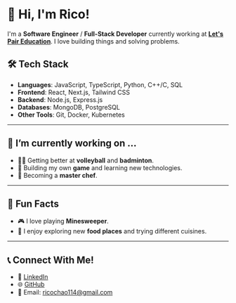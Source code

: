 # 👋 Hi, I'm Rico!

I'm a **Software Engineer** / **Full-Stack Developer** currently working at **[Let's Pair Education](https://www.letspair.ca)**. I love building things and solving problems.


## 🛠️ Tech Stack
- **Languages**: JavaScript, TypeScript, Python, C++/C, SQL
- **Frontend**: React, Next.js, Tailwind CSS
- **Backend**: Node.js, Express.js
- **Databases**: MongoDB, PostgreSQL
- **Other Tools**: Git, Docker, Kubernetes

---

## 🔭 I’m currently working on ...
- 🏐🏸 Getting better at **volleyball** and **badminton**.  
- 🎲 Building my own **game** and learning new technologies.  
- 🍳 Becoming a **master chef**.  

---

## 🧩 Fun Facts
- 🎮 I love playing **Minesweeper**.
- 🍣 I enjoy exploring new **food places** and trying different cuisines.  

--- 

## 📞 Connect With Me!
- 💼 [LinkedIn](https://www.linkedin.com/in/rico-chao)
- 🌐 [GitHub](https://github.com/ChicoRao)
- 📧 Email: ricochao114@gmail.com
